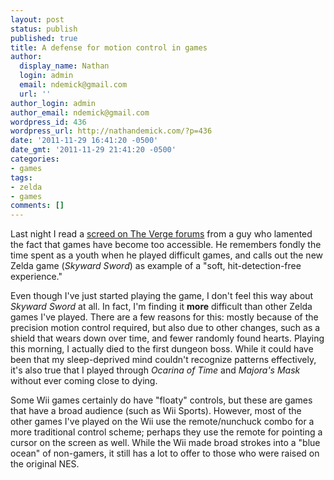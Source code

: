 ```yaml
---
layout: post
status: publish
published: true
title: A defense for motion control in games
author:
  display_name: Nathan
  login: admin
  email: ndemick@gmail.com
  url: ''
author_login: admin
author_email: ndemick@gmail.com
wordpress_id: 436
wordpress_url: http://nathandemick.com/?p=436
date: '2011-11-29 16:41:20 -0500'
date_gmt: '2011-11-29 21:41:20 -0500'
categories:
- games
tags:
- zelda
- games
comments: []
---
```

<p>Last night I read a <a href="http://www.theverge.com/2011/11/27/2590471/hit-detection-and-other-screen-side-fashion-faux-pas">screed on The Verge forums</a> from a guy who lamented the fact that games have become too accessible. He remembers fondly the time spent as a youth when he played difficult games, and calls out the new Zelda game (<em>Skyward Sword</em>) as example of a "soft, hit-detection-free experience."</p>
<p>Even though I've just started playing the game, I don't feel this way about <em>Skyward Sword</em> at all. In fact, I'm finding it <strong>more</strong> difficult than other Zelda games I've played. There are a few reasons for this: mostly because of the precision motion control required, but also due to other changes, such as a shield that wears down over time, and fewer randomly found hearts. Playing this morning, I actually died to the first dungeon boss. While it could have been that my sleep-deprived mind couldn't recognize patterns effectively, it's also true that I played through <em>Ocarina of Time</em> and <em>Majora's Mask</em> without ever coming close to dying.</p>
<p>Some Wii games certainly do have "floaty" controls, but these are games that have a broad audience (such as Wii Sports). However, most of the other games I've played on the Wii use the remote/nunchuck combo for a more traditional control scheme; perhaps they use the remote for pointing a cursor on the screen as well. While the Wii made broad strokes into a "blue ocean" of non-gamers, it still has a lot to offer to those who were raised on the original NES.</p>
